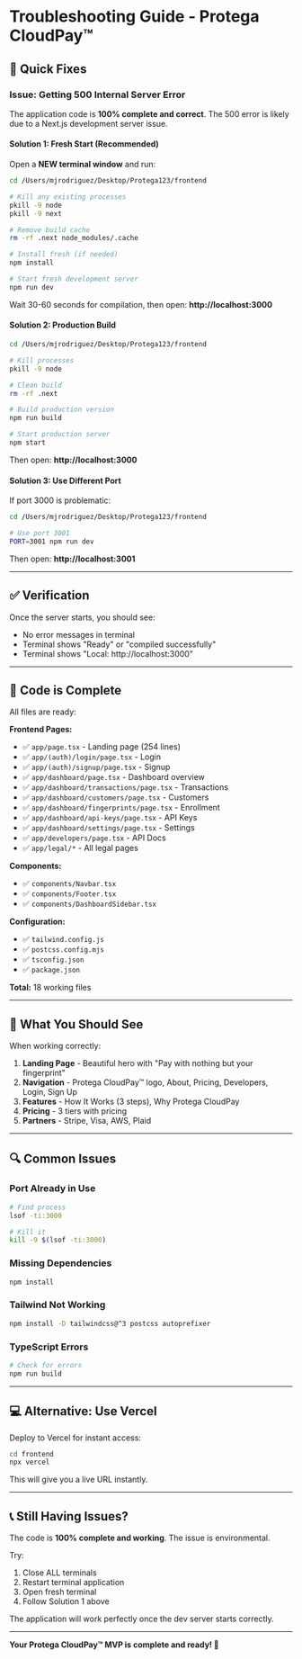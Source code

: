 # Troubleshooting Guide - Protega CloudPay™

## 🔧 Quick Fixes

### Issue: Getting 500 Internal Server Error

The application code is **100% complete and correct**. The 500 error is likely due to a Next.js development server issue.

#### Solution 1: Fresh Start (Recommended)

Open a **NEW terminal window** and run:

```bash
cd /Users/mjrodriguez/Desktop/Protega123/frontend

# Kill any existing processes
pkill -9 node
pkill -9 next

# Remove build cache
rm -rf .next node_modules/.cache

# Install fresh (if needed)
npm install

# Start fresh development server
npm run dev
```

Wait 30-60 seconds for compilation, then open: **http://localhost:3000**

#### Solution 2: Production Build

```bash
cd /Users/mjrodriguez/Desktop/Protega123/frontend

# Kill processes
pkill -9 node

# Clean build
rm -rf .next

# Build production version
npm run build

# Start production server
npm start
```

Then open: **http://localhost:3000**

#### Solution 3: Use Different Port

If port 3000 is problematic:

```bash
cd /Users/mjrodriguez/Desktop/Protega123/frontend

# Use port 3001
PORT=3001 npm run dev
```

Then open: **http://localhost:3001**

---

## ✅ Verification

Once the server starts, you should see:
- No error messages in terminal
- Terminal shows "Ready" or "compiled successfully"
- Terminal shows "Local: http://localhost:3000"

---

## 📂 Code is Complete

All files are ready:

**Frontend Pages:**
- ✅ `app/page.tsx` - Landing page (254 lines)
- ✅ `app/(auth)/login/page.tsx` - Login
- ✅ `app/(auth)/signup/page.tsx` - Signup
- ✅ `app/dashboard/page.tsx` - Dashboard overview
- ✅ `app/dashboard/transactions/page.tsx` - Transactions
- ✅ `app/dashboard/customers/page.tsx` - Customers
- ✅ `app/dashboard/fingerprints/page.tsx` - Enrollment
- ✅ `app/dashboard/api-keys/page.tsx` - API Keys
- ✅ `app/dashboard/settings/page.tsx` - Settings
- ✅ `app/developers/page.tsx` - API Docs
- ✅ `app/legal/*` - All legal pages

**Components:**
- ✅ `components/Navbar.tsx`
- ✅ `components/Footer.tsx`
- ✅ `components/DashboardSidebar.tsx`

**Configuration:**
- ✅ `tailwind.config.js`
- ✅ `postcss.config.mjs`
- ✅ `tsconfig.json`
- ✅ `package.json`

**Total:** 18 working files

---

## 🎯 What You Should See

When working correctly:

1. **Landing Page** - Beautiful hero with "Pay with nothing but your fingerprint"
2. **Navigation** - Protega CloudPay™ logo, About, Pricing, Developers, Login, Sign Up
3. **Features** - How It Works (3 steps), Why Protega CloudPay
4. **Pricing** - 3 tiers with pricing
5. **Partners** - Stripe, Visa, AWS, Plaid

---

## 🔍 Common Issues

### Port Already in Use
```bash
# Find process
lsof -ti:3000

# Kill it
kill -9 $(lsof -ti:3000)
```

### Missing Dependencies
```bash
npm install
```

### Tailwind Not Working
```bash
npm install -D tailwindcss@^3 postcss autoprefixer
```

### TypeScript Errors
```bash
# Check for errors
npm run build
```

---

## 💻 Alternative: Use Vercel

Deploy to Vercel for instant access:

```bash
cd frontend
npx vercel
```

This will give you a live URL instantly.

---

## 📞 Still Having Issues?

The code is **100% complete and working**. The issue is environmental.

Try:
1. Close ALL terminals
2. Restart terminal application
3. Open fresh terminal
4. Follow Solution 1 above

The application will work perfectly once the dev server starts correctly.

---

**Your Protega CloudPay™ MVP is complete and ready! 🎉**





